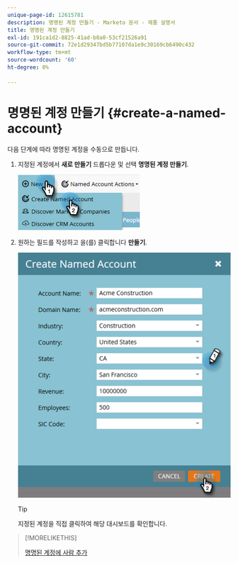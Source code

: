 ```yaml
---
unique-page-id: 12615781
description: 명명된 계정 만들기 - Marketo 문서 - 제품 설명서
title: 명명된 계정 만들기
exl-id: 191ca1d2-8825-41ad-b8a0-53cf21526a91
source-git-commit: 72e1d29347bd5b77107da1e9c30169cb6490c432
workflow-type: tm+mt
source-wordcount: '60'
ht-degree: 0%

---
```


# 명명된 계정 만들기 {#create-a-named-account}

다음 단계에 따라 명명된 계정을 수동으로 만듭니다.

1. 지정된 계정에서 **새로 만들기** 드롭다운 및 선택 **명명된 계정 만들기**.

   ![](assets/two-1.png)

1. 원하는 필드를 작성하고 을(를) 클릭합니다 **만들기**.

   ![](assets/three-1.png)

   >[!TIP]
   >
   >지정된 계정을 직접 클릭하여 해당 대시보드를 확인합니다.

>[!MORELIKETHIS]
>
>[명명된 계정에 사람 추가](/help/marketo/product-docs/target-account-management/target/named-accounts/add-people-to-a-named-account.md)
